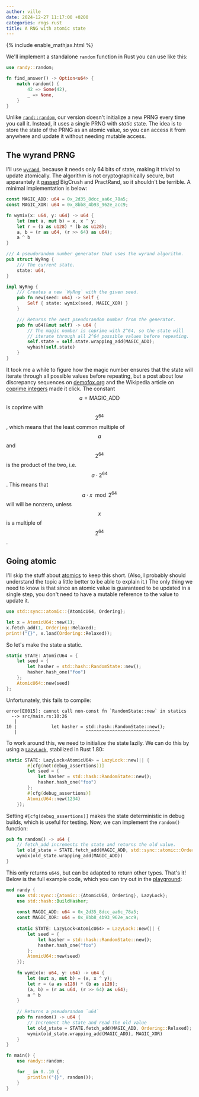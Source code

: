 ```yaml
---
author: ville
date: 2024-12-27 11:17:00 +0200
categories: rngs rust
title: A RNG with atomic state
---
```


{% include enable_mathjax.html %}

We'll implement a standalone `random` function in Rust you can use like this:

```rust
use randy::random;

fn find_answer() -> Option<u64> {
    match random() {
        42 => Some(42),
        _ => None,
    }
}
```

Unlike [`rand::random`](https://docs.rs/rand/latest/rand/fn.random.html), our version doesn't initialize a new PRNG every time you call it. Instead, it uses a single PRNG with *static* state. The idea is to store the state of the PRNG as an atomic value, so you can access it from anywhere and update it without needing mutable access.

## The wyrand PRNG

I'll use [`wyrand`](https://github.com/wangyi-fudan/wyhash), because it needs only 64 bits of state, making it trivial to update atomically. The algorithm is not cryptographically secure, but apparantely it [passed](https://github.com/lemire/testingRNG?tab=readme-ov-file#visual-summary) BigCrush and PractRand, so it shouldn't be terrible. A minimal implementation is below:

```rust
const MAGIC_ADD: u64 = 0x_2d35_8dcc_aa6c_78a5;
const MAGIC_XOR: u64 = 0x_8bb8_4b93_962e_acc9;

fn wymix(x: u64, y: u64) -> u64 {
    let (mut a, mut b) = x, x ^ y;
    let r = (a as u128) * (b as u128);
    a, b = (r as u64, (r >> 64) as u64);
    a ^ b
}

/// A pseudorandom number generator that uses the wyrand algorithm.
pub struct WyRng {
    /// The current state.
    state: u64,
}

impl WyRng {
    /// Creates a new `WyRng` with the given seed.
    pub fn new(seed: u64) -> Self {
        Self { state: wymix(seed, MAGIC_XOR) }
    }

    /// Returns the next pseudorandom number from the generator.
    pub fn u64(&mut self) -> u64 {
        // The magic number is coprime with 2^64, so the state will 
        // iterate through all 2^64 possible values before repeating.
        self.state = self.state.wrapping_add(MAGIC_ADD);
        wyhash(self.state)
    }
}
```

It took me a while to figure how the magic number ensures that the state will iterate through all possible values before repeating, but a post about low discrepancy sequences on [demofox.org](https://blog.demofox.org/2024/05/19/a-low-discrepancy-shuffle-iterator-random-access-inversion/) and the Wikipedia article on [coprime integers](https://en.wikipedia.org/wiki/Coprime_integers) made it click. The constant $$a=\text{MAGIC_ADD}$$ is coprime with $$2^{64}$$, which means that the least common multiple of $$a$$ and $$2^{64}$$ is the product of the two, i.e. $$a \cdot 2^{64}$$. This means that $$a \cdot x \mod 2^{64}$$ will will be nonzero, unless $$x$$ is a multiple of $$2^{64}$$.

## Going atomic

I'll skip the stuff about [atomics](https://doc.rust-lang.org/nomicon/atomics.html) to keep this short. (Also, I probably should understand the topic a little better to be able to explain it.) The only thing we need to know is that since an atomic value is guaranteed to be updated in a single step, you don't need to have a mutable reference to the value to update it.

```rust
use std::sync::atomic::{AtomicU64, Ordering};

let x = AtomicU64::new(1);
x.fetch_add(1, Ordering::Relaxed);
print!("{}", x.load(Ordering::Relaxed));
```

So let's make the state a static.

```rust
static STATE: AtomicU64 = {
    let seed = {
        let hasher = std::hash::RandomState::new();
        hasher.hash_one("foo")
    };
    AtomicU64::new(seed)
};
```

Unfortunately, this fails to compile:

```text
error[E0015]: cannot call non-const fn `RandomState::new` in statics
  --> src/main.rs:10:26
   |
10 |             let hasher = std::hash::RandomState::new();
   |                          ^^^^^^^^^^^^^^^^^^^^^^^^^^^^
```

To work around this, we need to initialize the state lazily. We can do this by using a [`LazyLock`](https://doc.rust-lang.org/std/sync/struct.LazyLock.html), stabilized in Rust 1.80:

```rust
static STATE: LazyLock<AtomicU64> = LazyLock::new(|| {
        #[cfg(not(debug_assertions))]
        let seed = {
            let hasher = std::hash::RandomState::new();
            hasher.hash_one("foo")
        };
        #[cfg(debug_assertions)]
        AtomicU64::new(1234)
    });
```

Setting `#[cfg(debug_assertions)]` makes the state deterministic in debug builds, which is useful for testing. Now, we can implement the `random()` function:

```rust
pub fn random() -> u64 {
    // fetch_add increments the state and returns the old value.
    let old_state = STATE.fetch_add(MAGIC_ADD, std::sync::atomic::Ordering::Relaxed);
    wymix(old_state.wrapping_add(MAGIC_ADD))
}
```

This only returns `u64`s, but can be adapted to return other types. That's it!  Below is the full example code, which you can try out in the [playground](https://play.rust-lang.org/?version=stable&mode=debug&edition=2021&code=mod+randy+%7B%0A++++use+std%3A%3Async%3A%3A%7Batomic%3A%3A%7BAtomicU64%2C+Ordering%7D%2C+LazyLock%7D%3B%0A++++use+std%3A%3Ahash%3A%3ABuildHasher%3B%0A++++%0A++++const+MAGIC_ADD%3A+u64+%3D+0x_2d35_8dcc_aa6c_78a5%3B%0A++++const+MAGIC_XOR%3A+u64+%3D+0x_8bb8_4b93_962e_acc9%3B%0A++++%0A++++static+STATE%3A+LazyLock%3CAtomicU64%3E+%3D+LazyLock%3A%3Anew%28%7C%7C+%7B%0A++++++++let+seed+%3D+%7B%0A++++++++++++let+hasher+%3D+std%3A%3Ahash%3A%3ARandomState%3A%3Anew%28%29%3B%0A++++++++++++hasher.hash_one%28%22foo%22%29%0A++++++++%7D%3B%0A++++++++AtomicU64%3A%3Anew%28seed%29%0A++++%7D%29%3B%0A++++%0A++++fn+wymix%28x%3A+u64%2C+y%3A+u64%29+-%3E+u64+%7B%0A++++++++let+%28mut+a%2C+mut+b%29+%3D+%28x%2C+x+%5E+y%29%3B%0A++++++++let+r+%3D+%28a+as+u128%29+*+%28b+as+u128%29%3B%0A++++++++%28a%2C+b%29+%3D+%28r+as+u64%2C+%28r+%3E%3E+64%29+as+u64%29%3B%0A++++++++a+%5E+b%0A++++%7D%0A++++%0A++++%2F%2F+Returns+a+pseudorandom+%60u64%60%0A++++pub+fn+random%28%29+-%3E+u64+%7B%0A++++++++%2F%2F+Increment+the+state+and+read+the+old+value%0A++++++++let+old_state+%3D+STATE.fetch_add%28MAGIC_ADD%2C+Ordering%3A%3ARelaxed%29%3B%0A++++++++wymix%28old_state.wrapping_add%28MAGIC_ADD%29%2C+MAGIC_XOR%29%0A++++%7D%0A%7D%0A%0Afn+main%28%29+%7B%0A++++use+randy%3A%3Arandom%3B%0A%0A++++for+_+in+0..10+%7B%0A++++++++println%21%28%22%7B%7D%22%2C+random%28%29%29%3B%0A++++%7D%0A%7D):

```rust
mod randy {
    use std::sync::{atomic::{AtomicU64, Ordering}, LazyLock};
    use std::hash::BuildHasher;
    
    const MAGIC_ADD: u64 = 0x_2d35_8dcc_aa6c_78a5;
    const MAGIC_XOR: u64 = 0x_8bb8_4b93_962e_acc9;
    
    static STATE: LazyLock<AtomicU64> = LazyLock::new(|| {
        let seed = {
            let hasher = std::hash::RandomState::new();
            hasher.hash_one("foo")
        };
        AtomicU64::new(seed)
    });
    
    fn wymix(x: u64, y: u64) -> u64 {
        let (mut a, mut b) = (x, x ^ y);
        let r = (a as u128) * (b as u128);
        (a, b) = (r as u64, (r >> 64) as u64);
        a ^ b
    }
    
    // Returns a pseudorandom `u64`
    pub fn random() -> u64 {
        // Increment the state and read the old value
        let old_state = STATE.fetch_add(MAGIC_ADD, Ordering::Relaxed);
        wymix(old_state.wrapping_add(MAGIC_ADD), MAGIC_XOR)
    }
}

fn main() {
    use randy::random;

    for _ in 0..10 {
        println!("{}", random());
    }
}
```
